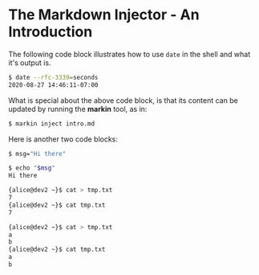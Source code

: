 # The Markdown Injector - An Introduction

The following code block illustrates how to use `date` in the shell and what it's output is.

<!-- code-block #1 -->
```sh
$ date --rfc-3339=seconds
2020-08-27 14:46:11-07:00
```

What is special about the above code block, is that its content can be updated by running the **markin** tool, as in:

```sh
$ markin inject intro.md
```

Here is another two code blocks:

<!-- code-block label="set-msg" -->
```sh
$ msg="Hi there"
```

<!-- code-block #3 -->
```sh
$ echo "$msg"
Hi there
```

<!-- code-block label="stdin" -->
```sh
{alice@dev2 ~}$ cat > tmp.txt 
7
{alice@dev2 ~}$ cat tmp.txt
7
```

<!-- code-block label="stdin-multiline" -->
```sh
{alice@dev2 ~}$ cat > tmp.txt 
a
b
{alice@dev2 ~}$ cat tmp.txt
a
b
```
